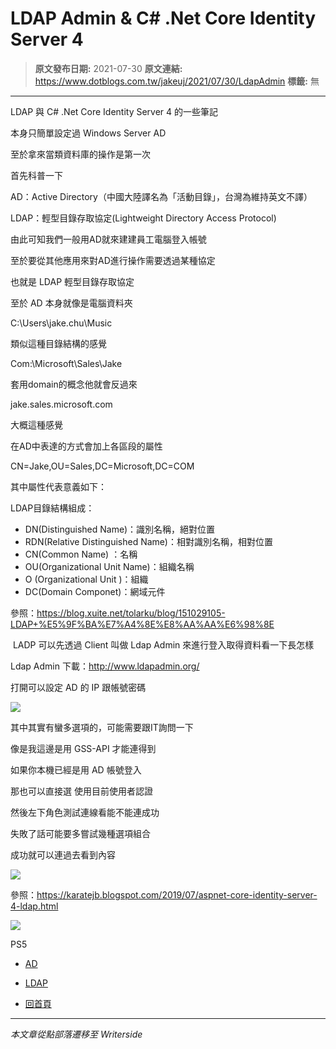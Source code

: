 # LDAP Admin &amp; C# .Net Core Identity Server 4

> **原文發布日期:** 2021-07-30
> **原文連結:** https://www.dotblogs.com.tw/jakeuj/2021/07/30/LdapAdmin
> **標籤:** 無

---

LDAP 與 C# .Net Core Identity Server 4 的一些筆記

本身只簡單設定過 Windows Server AD

至於拿來當類資料庫的操作是第一次

首先科普一下

AD：Active Directory（中國大陸譯名為「活動目錄」，台灣為維持英文不譯）

LDAP：輕型目錄存取協定(Lightweight Directory Access Protocol)

由此可知我們一般用AD就來建建員工電腦登入帳號

至於要從其他應用來對AD進行操作需要透過某種協定

也就是 LDAP 輕型目錄存取協定

至於 AD 本身就像是電腦資料夾

C:\Users\jake.chu\Music

類似這種目錄結構的感覺

Com:\Microsoft\Sales\Jake

套用domain的概念他就會反過來

jake.sales.microsoft.com

大概這種感覺

在AD中表達的方式會加上各區段的屬性

CN=Jake,OU=Sales,DC=Microsoft,DC=COM

其中屬性代表意義如下：

LDAP目錄結構組成：

* DN(Distinguished Name)：識別名稱，絕對位置
* RDN(Relative Distinguished Name)：相對識別名稱，相對位置
* CN(Common Name) ：名稱
* OU(Organizational Unit Name)：組織名稱
* O (Organizational Unit )：組織
* DC(Domain Componet)：網域元件

參照：https://blog.xuite.net/tolarku/blog/151029105-LDAP+%E5%9F%BA%E7%A4%8E%E8%AA%AA%E6%98%8E

 LADP 可以先透過 Client 叫做 Ldap Admin 來進行登入取得資料看一下長怎樣

Ldap Admin 下載：http://www.ldapadmin.org/

打開可以設定 AD 的 IP 跟帳號密碼

![](https://dotblogsfile.blob.core.windows.net/user/御星幻/ad5dae73-a042-4b43-8724-0952e0bdc08b/1627623432.png)

其中其實有蠻多選項的，可能需要跟IT詢問一下

像是我這邊是用 GSS-API 才能連得到

如果你本機已經是用 AD 帳號登入

那也可以直接選 使用目前使用者認證

然後左下角色測試連線看能不能連成功

失敗了話可能要多嘗試幾種選項組合

成功就可以連過去看到內容

![](https://dotblogsfile.blob.core.windows.net/user/御星幻/ad5dae73-a042-4b43-8724-0952e0bdc08b/1627623650.png)

參照：https://karatejb.blogspot.com/2019/07/aspnet-core-identity-server-4-ldap.html

![](https://card.psnprofiles.com/1/jakeuj.png)

PS5

* [AD](/jakeuj/Tags?qq=AD)
* [LDAP](/jakeuj/Tags?qq=LDAP)

* [回首頁](/jakeuj)

---

*本文章從點部落遷移至 Writerside*
